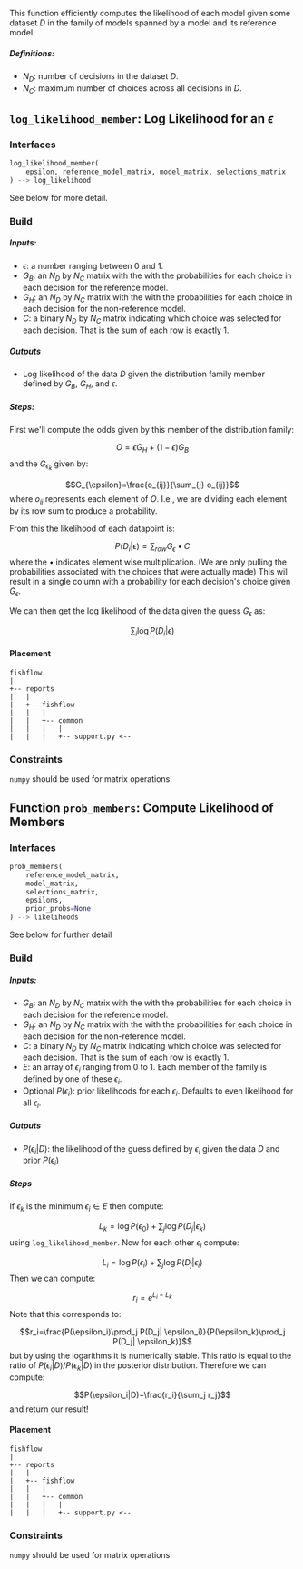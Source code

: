 This function efficiently computes the likelihood of each model given some dataset $D$ in the family of models spanned by a model and its reference model. 

##### Definitions:
-  $N_D$: number of decisions in the dataset $D$. 
- $N_C$: maximum number of choices across all decisions in $D$.
## `log_likelihood_member`: Log Likelihood for an $\epsilon$

### Interfaces

```python
log_likelihood_member(
	epsilon, reference_model_matrix, model_matrix, selections_matrix
) --> log_likelihood
```
See below for more detail. 
### Build

##### Inputs:
- $\epsilon$: a number ranging between $0$ and $1$.
- $G_{B}$:  an $N_D$ by $N_C$ matrix with the with the probabilities for each choice in each decision for the reference model. 
- $G_{H}$: an $N_D$ by $N_C$ matrix with the with the probabilities for each choice in each decision for the non-reference model. 
- $C$: a binary $N_D$ by $N_C$ matrix indicating which choice was selected for each decision. That is the sum of each row is exactly $1$. 
##### Outputs
- Log likelihood of the data $D$ given the distribution family member defined by $G_B$, $G_H$, and $\epsilon$. 
##### Steps:
First we'll compute the odds given by this member of the distribution family: 

$$O=\epsilon G_H+(1-\epsilon)G_B$$
and the $G_{\epsilon_k}$ given by:

$$G_{\epsilon}=\frac{o_{ij}}{\sum_{j} o_{ij}}$$
where $o_{ij}$ represents each element of $O$. I.e., we are dividing each element by its row sum to produce a probability. 

From this the likelihood of each datapoint is:

$$P(D_i | \epsilon)=\sum_{row}G_{\epsilon}\bullet C$$
where the $\bullet$ indicates element wise multiplication. (We are only pulling the probabilities associated with the choices that were actually made) This will result in a single column with a probability for each decision's choice given $G_{\epsilon}$. 

We can then get the log likelihood of the data given the guess $G_{\epsilon}$ as:

$$\sum_i \log{P(D_i| \epsilon)}$$
#### Placement

```
fishflow
|
+-- reports
|   |
|   +-- fishflow
|   |   |
|   |   +-- common
|   |   |   |
|   |   |   +-- support.py <--
```
### Constraints

`numpy` should be used for matrix operations.
## Function `prob_members`: Compute Likelihood of Members

### Interfaces

```python
prob_members(
	reference_model_matrix,
	model_matrix,
	selections_matrix,
	epsilons,
	prior_probs=None
) --> likelihoods
```

See below for further detail

### Build
##### Inputs:
- $G_{B}$:  an $N_D$ by $N_C$ matrix with the with the probabilities for each choice in each decision for the reference model. 
- $G_{H}$: an $N_D$ by $N_C$ matrix with the with the probabilities for each choice in each decision for the non-reference model. 
- $C$: a binary $N_D$ by $N_C$ matrix indicating which choice was selected for each decision. That is the sum of each row is exactly $1$. 
- $E$: an array of $\epsilon_i$ ranging from $0$ to $1$. Each member of the family is defined by one of these $\epsilon_i$.
- Optional $P(\epsilon_i)$: prior likelihoods for each $\epsilon_i$. Defaults to even likelihood for all $\epsilon_i$. 
##### Outputs
- $P(\epsilon_i | D)$: the likelihood of the guess defined by $\epsilon_i$ given the data $D$ and prior $P(\epsilon_i)$ 

##### Steps

If $\epsilon_k$ is the minimum $\epsilon_i \in E$ then compute:

$$L_k=\log{P(\epsilon_0)}+\sum_j \log{P(D_j| \epsilon_k)}$$
using `log_likelihood_member`. Now for each other $\epsilon_i$ compute:

$$L_i=\log{P(\epsilon_i)}+\sum_j \log{P(D_j| \epsilon_i)}$$
Then we can compute:

$$r_i=e^{L_i - L_k}$$
Note that this corresponds to:

$$r_i=\frac{P(\epsilon_i)\prod_j P(D_j| \epsilon_i)}{P(\epsilon_k)\prod_j P(D_j| \epsilon_k)}$$
but by using the logarithms it is numerically stable. This ratio is equal to the ratio of $P(\epsilon_i |D)/P(\epsilon_k|D)$ in the posterior distribution. Therefore we can compute:

$$P(\epsilon_i|D)=\frac{r_i}{\sum_j r_j}$$
and return our result!

#### Placement

```
fishflow
|
+-- reports
|   |
|   +-- fishflow
|   |   |
|   |   +-- common
|   |   |   |
|   |   |   +-- support.py <--
```

### Constraints

`numpy` should be used for matrix operations.